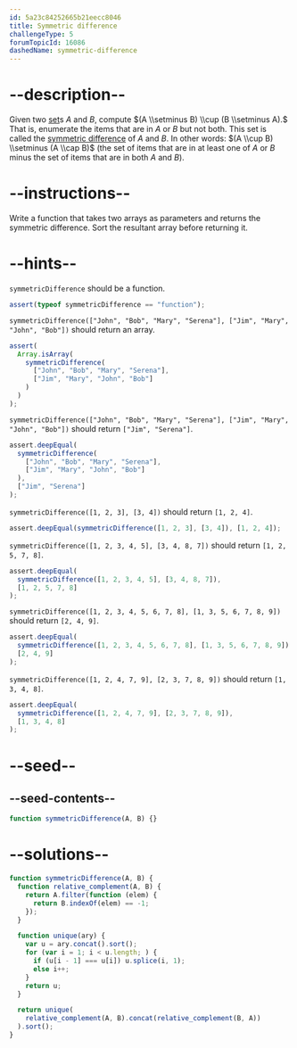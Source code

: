 ```yaml
---
id: 5a23c84252665b21eecc8046
title: Symmetric difference
challengeType: 5
forumTopicId: 16086
dashedName: symmetric-difference
---
```


# --description--

Given two [set](https://rosettacode.org/wiki/set)s _A_ and _B_, compute $(A \\setminus B) \\cup (B \\setminus A).$ That is, enumerate the items that are in _A_ or _B_ but not both. This set is called the [symmetric difference](<https://en.wikipedia.org/wiki/Symmetric difference>) of _A_ and _B_. In other words: $(A \\cup B) \\setminus (A \\cap B)$ (the set of items that are in at least one of _A_ or _B_ minus the set of items that are in both _A_ and _B_).

# --instructions--

Write a function that takes two arrays as parameters and returns the symmetric difference. Sort the resultant array before returning it.

# --hints--

`symmetricDifference` should be a function.

```js
assert(typeof symmetricDifference == "function");
```

`symmetricDifference(["John", "Bob", "Mary", "Serena"], ["Jim", "Mary", "John", "Bob"])` should return an array.

```js
assert(
  Array.isArray(
    symmetricDifference(
      ["John", "Bob", "Mary", "Serena"],
      ["Jim", "Mary", "John", "Bob"]
    )
  )
);
```

`symmetricDifference(["John", "Bob", "Mary", "Serena"], ["Jim", "Mary", "John", "Bob"])` should return `["Jim", "Serena"]`.

```js
assert.deepEqual(
  symmetricDifference(
    ["John", "Bob", "Mary", "Serena"],
    ["Jim", "Mary", "John", "Bob"]
  ),
  ["Jim", "Serena"]
);
```

`symmetricDifference([1, 2, 3], [3, 4])` should return `[1, 2, 4]`.

```js
assert.deepEqual(symmetricDifference([1, 2, 3], [3, 4]), [1, 2, 4]);
```

`symmetricDifference([1, 2, 3, 4, 5], [3, 4, 8, 7])` should return `[1, 2, 5, 7, 8]`.

```js
assert.deepEqual(
  symmetricDifference([1, 2, 3, 4, 5], [3, 4, 8, 7]),
  [1, 2, 5, 7, 8]
);
```

`symmetricDifference([1, 2, 3, 4, 5, 6, 7, 8], [1, 3, 5, 6, 7, 8, 9])` should return `[2, 4, 9]`.

```js
assert.deepEqual(
  symmetricDifference([1, 2, 3, 4, 5, 6, 7, 8], [1, 3, 5, 6, 7, 8, 9]),
  [2, 4, 9]
);
```

`symmetricDifference([1, 2, 4, 7, 9], [2, 3, 7, 8, 9])` should return `[1, 3, 4, 8]`.

```js
assert.deepEqual(
  symmetricDifference([1, 2, 4, 7, 9], [2, 3, 7, 8, 9]),
  [1, 3, 4, 8]
);
```

# --seed--

## --seed-contents--

```js
function symmetricDifference(A, B) {}
```

# --solutions--

```js
function symmetricDifference(A, B) {
  function relative_complement(A, B) {
    return A.filter(function (elem) {
      return B.indexOf(elem) == -1;
    });
  }

  function unique(ary) {
    var u = ary.concat().sort();
    for (var i = 1; i < u.length; ) {
      if (u[i - 1] === u[i]) u.splice(i, 1);
      else i++;
    }
    return u;
  }

  return unique(
    relative_complement(A, B).concat(relative_complement(B, A))
  ).sort();
}
```
